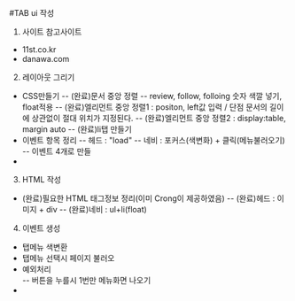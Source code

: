 #TAB ui 작성
1. 사이트 참고사이트  
  - 11st.co.kr
  - danawa.com
2. 레이아웃 그리기    
  - CSS만들기 
    -- (완료)문서 중앙 정렬
    -- review, follow, folloing 숫자 색깔 넣기, float적용
    -- (완료)엘리먼트 중앙 정렬1 : positon, left값 입력 / 단점 문서의 길이에 상관없이 절대 위치가 지정된다.
    -- (완료)엘리먼트 중앙 정렬2 : display:table, margin auto
    -- (완료)li탭 만들기
  - 이벤트 항목 정리
    -- 헤드 : "load"
    -- 네비 : 포커스(색변화) + 클릭(메뉴불러오기)
    -- 이벤트 4개로 만들
  - 
3. HTML 작성  
  - (완료)필요한 HTML 태그정보 정리(이미 Crong이 제공하였음) 
    -- (완료)헤드 : 이미지 + div
    -- (완료)네비 : ul+li(float)
4. 이벤트 생성 
  - 탭메뉴 색변환
  - 탭메뉴 선택시 페이지 불러오
  - 예외처리  
    -- 버튼을 누를시 1번만 메뉴화면 나오기
  -  
